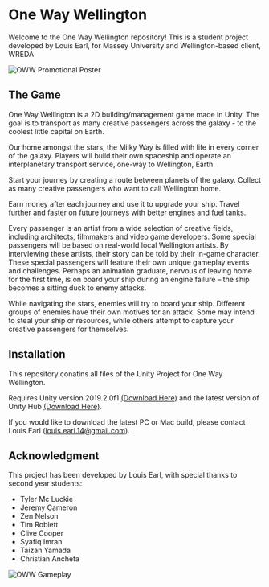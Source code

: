 # One Way Wellington
Welcome to the One Way Wellington repository! This is a student project developed by Louis Earl, for Massey University and Wellington-based client, WREDA 

![OWW Promotional Poster][poster]

[poster]: https://github.com/louieearl/one-way-wellington/blob/master/oww-poster.png "OWW Promotional Poster"

## The Game
One Way Wellington is a 2D building/management game made in Unity. The goal is to transport as many creative passengers across the galaxy - to the coolest little capital on Earth.

Our home amongst the stars, the Milky Way is filled with life in every corner of the galaxy. Players will build their own spaceship and operate an interplanetary transport service, one-way to Wellington, Earth.

Start your journey by creating a route between planets of the galaxy. Collect as many creative passengers who want to call Wellington home.

Earn money after each journey and use it to upgrade your ship. Travel further and faster on future journeys with better engines and fuel tanks.

Every passenger is an artist from a wide selection of creative fields, including architects, filmmakers and video game developers. Some special passengers will be based on real-world local Wellington artists. By interviewing these artists, their story can be told by their in-game character. These special passengers will feature their own unique gameplay events and challenges. Perhaps an animation graduate, nervous of leaving home for the first time, is on board your ship during an engine failure – the ship becomes a sitting duck to enemy attacks.

While navigating the stars, enemies will try to board your ship. Different groups of enemies have their own motives for an attack. Some may intend to steal your ship or resources, while others attempt to capture your creative passengers for themselves. 

## Installation

This repository conatins all files of the Unity Project for One Way Wellington. 

Requires Unity version 2019.2.0f1 [(Download Here)](unityhub://2019.2.0f1/20c1667945cf "Download Unity 2019.2.0f1") and the latest version of Unity Hub [(Download Here)](https://store.unity.com/download "Download Unity Hub").

If you would like to download the latest PC or Mac build, please contact Louis Earl (<louis.earl.14@gmail.com>).

## Acknowledgment

This project has been developed by Louis Earl, with special thanks to second year students: 
* Tyler Mc Luckie 
* Jeremy Cameron 
* Zen Nelson
* Tim Roblett 
* Clive Cooper 
* Syafiq Imran 
* Taizan Yamada
* Christian Ancheta

![OWW Gameplay][footer]

[footer]: https://github.com/louieearl/one-way-wellington/blob/master/oww-footer.png "OWW Gameplay"